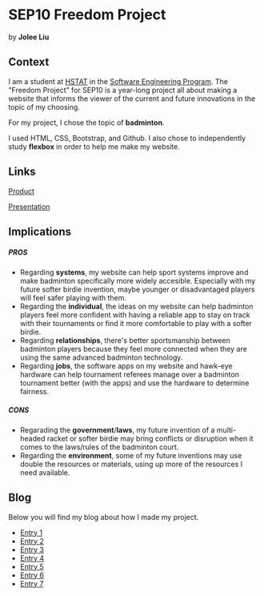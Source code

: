 # SEP10 Freedom Project
by **Jolee Liu**

## Context
I am a student at [HSTAT](https://www.hstat.org/) in the [Software Engineering Program](https://hstatsep.github.io/). The "Freedom Project" for SEP10 is a year-long project all about making a website that informs the viewer of the current and future innovations in the topic of my choosing.

For my project, I chose the topic of **badminton**.

I used HTML, CSS, Bootstrap, and Github. I also chose to independently study **flexbox** in order to help me make my website.

## Links

[Product](https://joleel3389.github.io/sep10-freedom-project/)

[Presentation](https://docs.google.com/presentation/d/1wMPFz90grDGXiIwFuvdEfSWCYMPqH4OSHJH-f29aHwc/edit#slide=id.g358022b384a_0_5)

## Implications
##### PROS
* Regarding **systems**, my website can help sport systems improve and make badminton specifically more widely accesible. Especially with my future softer birdie invention, maybe younger or disadvantaged players will feel safer playing with them.
* Regarding the **individual**, the ideas on my website can help badminton players feel more confident with having a reliable app to stay on track with their tournaments or find it more comfortable to play with a softer birdie.
* Regarding **relationships**, there's better sportsmanship between badminton players because they feel more connected when they are using the same advanced badminton technology.
* Regarding **jobs**, the software apps on my website and hawk-eye hardware can help tournament referees manage over a badminton tournament better (with the apps) and use the hardware to determine fairness.


##### CONS
* Regarading the **government**/**laws**, my future invention of a multi-headed racket or softer birdie may bring conflicts or disruption when it comes to the laws/rules of the badminton court.
* Regarding the **environment**, some of my future inventions may use double the resources or materials, using up more of the resources I need available.


## Blog
Below you will find my blog about how I made my project.

* [Entry 1](blog/entry01.md)
* [Entry 2](blog/entry02.md)
* [Entry 3](blog/entry03.md)
* [Entry 4](blog/entry04.md)
* [Entry 5](blog/entry05.md)
* [Entry 6](blog/entry06.md)
* [Entry 7](blog/entry07.md)
